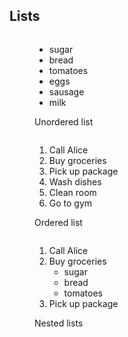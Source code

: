 ## Lists

<div class="grid">
  <div class="column">
    <figure>
      <ul>
        <li>sugar</li>
        <li>bread</li>
        <li>tomatoes</li>
        <li>eggs</li>
        <li>sausage</li>
        <li>milk</li>
      </ul>
      <figcaption>Unordered list</figcaption>
    </figure>
  </div>

  <div class="column">
    <figure>
      <ol>
        <li>Call Alice</li>
        <li>Buy groceries</li>
        <li>Pick up package</li>
        <li>Wash dishes</li>
        <li>Clean room</li>
        <li>Go to gym</li>
      </ol>
      <figcaption>Ordered list</figcaption>
    </figure>
  </div>

  <div class="column">
    <figure>
      <ol>
        <li>Call Alice</li>
        <li>
          Buy groceries
          <ul>
            <li>sugar</li>
            <li>bread</li>
            <li>tomatoes</li>
          </ul>
        </li>
        <li>Pick up package</li>
      </ol>
      <figcaption>Nested lists</figcaption>
    </figure>
  </div>
</div>
